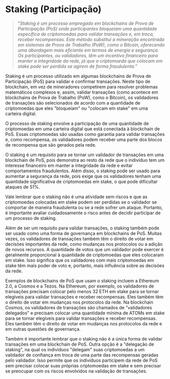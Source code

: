 # Staking (Participação)

>"*Staking é um processo empregado em blockchains de Prova de Participação (PoS) onde participantes bloqueiam uma quantidade específica de criptomoedas para validar transações e, em troca, receber recompensas. Este método substitui a mineração encontrada em sistemas de Prova de Trabalho (PoW), como o Bitcoin, oferecendo uma abordagem mais eficiente em termos de energia e segurança. Os participantes, ou validadores, têm um incentivo financeiro para manter a integridade da rede, já que a criptomoeda que colocam em stake pode ser perdida se agirem de forma fraudulenta.*"

Staking é um processo utilizado em algumas blockchains de Prova de Participação (PoS) para validar e confirmar transações. Neste tipo de blockchain, em vez de mineradores competirem para resolver problemas matemáticos complexos e, assim, validar transações (como acontece em blockchains de Prova de Trabalho (PoW), como o Bitcoin), os validadores de transações são selecionados de acordo com a quantidade de criptomoedas que eles "bloqueiam" ou "colocam em stake" em uma carteira digital.

O processo de staking envolve a participação de uma quantidade de criptomoedas em uma carteira digital que está conectada à blockchain de PoS. Essas criptomoedas são usadas como garantia para validar transações e, como recompensa, os validadores podem receber uma parte dos blocos de recompensa que são gerados pela rede.

O staking é um requisito para se tornar um validador de transações em uma blockchain de PoS, pois demonstra ao resto da rede que o indivíduo tem um interesse financeiro em manter a integridade da rede e evitar comportamentos fraudulentos. Além disso, o staking pode ser usado para aumentar a segurança da rede, pois exige que os validadores tenham uma quantidade significativa de criptomoedas em stake, o que pode dificultar ataques de 51%.

Vale lembrar que o staking não é uma atividade sem riscos e que as criptomoedas colocadas em stake podem ser perdidas se o validador se comportar de maneira fraudulenta ou se a rede sofrer um ataque. Portanto, é importante avaliar cuidadosamente o risco antes de decidir participar de um processo de staking.

Além de ser um requisito para validar transações, o staking também pode ser usado como uma forma de governança em blockchains de PoS. Muitas vezes, os validadores de transações também têm o direito de votar em decisões importantes da rede, como mudanças nos protocolos ou a adição de novos recursos. A quantidade de votos que um validador pode exercer é geralmente proporcional à quantidade de criptomoedas que eles colocaram em stake. Isso significa que os validadores com mais criptomoedas em stake têm mais poder de voto e, portanto, mais influência sobre as decisões da rede.

Exemplos de blockchains de PoS que usam o staking incluem a Ethereum 2.0, a Cosmos e a Tezos. Na Ethereum, por exemplo, os validadores de transações precisam colocar pelo menos 32 ETH em stake para se tornar elegíveis para validar transações e receber recompensas. Eles também têm o direito de votar em mudanças nos protocolos da rede. Na blockchain Cosmos, os validadores de transações são chamados de "validadores delegados" e precisam colocar uma quantidade mínima de ATOMs em stake para se tornar elegíveis para validar transações e receber recompensas. Eles também têm o direito de votar em mudanças nos protocolos da rede e em outras questões de governança.

Também é importante lembrar que o staking não é a única forma de validar transações em uma blockchain de PoS. Outra opção é a "delegação de staking", na qual os indivíduos "delegam" suas criptomoedas a um validador de confiança em troca de uma parte das recompensas geradas pelo validador. Isso permite que os indivíduos participem da rede de PoS sem precisar colocar suas próprias criptomoedas em stake e sem precisar se preocupar com os riscos envolvidos na validação de transações.
